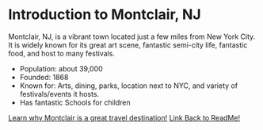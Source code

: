 # Introduction to Montclair, NJ

Montclair, NJ, is a vibrant town located just a few miles from New York City. It is widely known for its great art scene, fantastic semi-city life, fantastic food, and host to many festivals.

- Population: about 39,000
- Founded: 1868
- Known for: Arts, dining, parks, location next to NYC, and variety of festivals/events it hosts.
- Has fantastic Schools for children

[Learn why Montclair is a great travel destination!](why.md)
[Link Back to ReadMe!](README.md)
